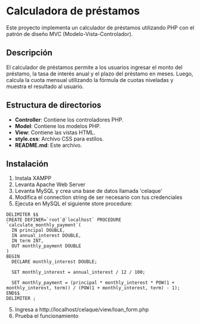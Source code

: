 # Calculadora de préstamos

Este proyecto implementa un calculador de préstamos utilizando PHP con el patrón de diseño MVC (Modelo-Vista-Controlador).

## Descripción

El calculador de préstamos permite a los usuarios ingresar el monto del préstamo, la tasa de interés anual y el plazo del préstamo en meses. Luego, calcula la cuota mensual utilizando la fórmula de cuotas niveladas y muestra el resultado al usuario.

## Estructura de directorios

- **Controller**: Contiene los controladores PHP.
- **Model**: Contiene los modelos PHP.
- **View**: Contiene las vistas HTML.
- **style.css**: Archivo CSS para estilos.
- **README.md**: Este archivo.

## Instalación

1. Instala XAMPP 
2. Levanta Apache Web Server
3. Levanta MySQL y crea una base de datos llamada 'celaque'
4. Modifica el connection string de ser necesario con tus credenciales
5. Ejecuta en MySQL el siguiente store procedure: 
```
DELIMITER $$
CREATE DEFINER=`root`@`localhost` PROCEDURE `calculate_monthly_payment`(
  IN principal DOUBLE,
  IN annual_interest DOUBLE,
  IN term INT,
  OUT monthly_payment DOUBLE
)
BEGIN
  DECLARE monthly_interest DOUBLE;

  SET monthly_interest = annual_interest / 12 / 100;

  SET monthly_payment = (principal * monthly_interest * POW(1 + monthly_interest, term)) / (POW(1 + monthly_interest, term) - 1);
END$$
DELIMITER ;
```
5. Ingresa a http://localhost/celaque/view/loan_form.php
6. Prueba el funcionamiento





